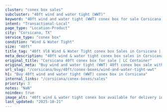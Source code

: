 ```yaml
---
cluster: "conex box sales"
subcluster: "40ft wind and water tight (WWT)"
keyword: "40ft wind and water tight (WWT) conex box for sale Corsicana, TX"
intent: "Transactional-Local"
page_type: "Location-Product"
city: "Corsicana, TX"
service_type: "conex box"
condition: "Wind & Water Tight"
size: "40ft"
title_tag: "40ft Vl8 Wind & Water Tight conex box Sales in Corsicana | LC Container"
meta_description: "40ft wind & water tight conex box sales in Corsicana. Fast delivery, competitive pricing. Serving conex boxes area. Quote ID: 9FW. Call (214) 524-4168 for your free quote today."
original_title: "Corsicana 40ft conex box for sale | LC Container"
original_meta: "Buy wind and water tight (WWT) 40ft conex box sale with local delivery in Corsicana, TX. LC Container — local Since 2003. Request a fast quote today."
url_slug: "/corsicana/buy/40ft/conex-boxes/wind-and-water-tight-wwt"
h1: "Buy 40ft wind and water tight (WWT) conex box in Corsicana"
internal_links: "/corsicana/conex-boxes/sales"
priority: 3
notes: "NaN"
noindex: true
image_alt: "40ft wind & water tight conex box available for delivery in Corsicana"
last_updated: "2025-10-21"
---
```


<!-- TODO: Add unique city/inventory copy, images, and internal links here. -->
